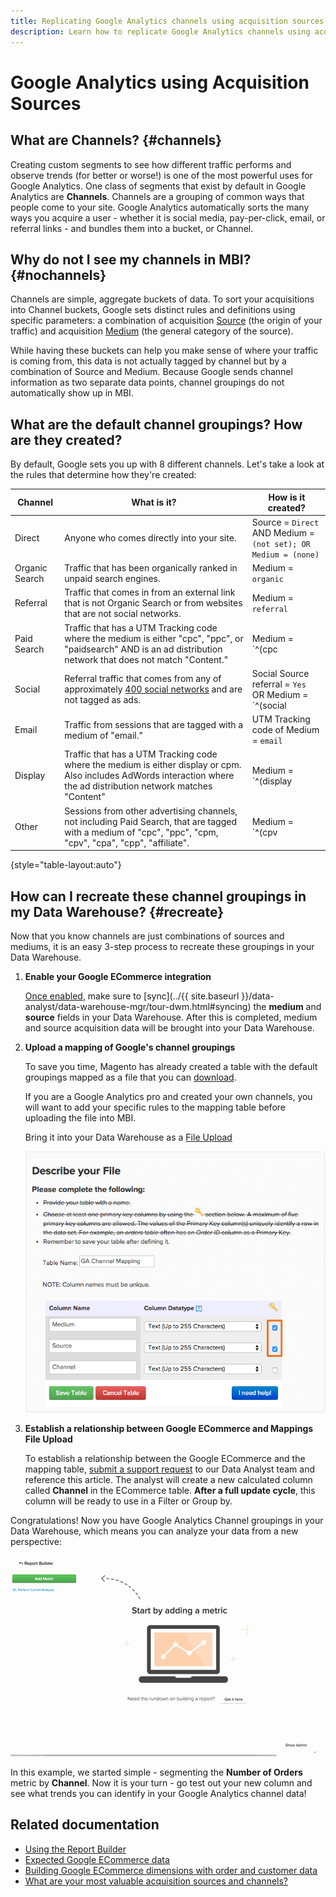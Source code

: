 ```yaml
---
title: Replicating Google Analytics channels using acquisition sources
description: Learn how to replicate Google Analytics channels using acquisition sources.
---
```

# Google Analytics using Acquisition Sources

## What are Channels? {#channels}

Creating custom segments to see how different traffic performs and observe trends (for better or worse!) is one of the most powerful uses for Google Analytics. One class of segments that exist by default in Google Analytics are **Channels**. Channels are a grouping of common ways that people come to your site. Google Analytics automatically sorts the many ways you acquire a user - whether it is social media, pay-per-click, email, or referral links - and bundles them into a bucket, or Channel.

## Why do not I see my channels in MBI? {#nochannels}

Channels are simple, aggregate buckets of data. To sort your acquisitions into Channel buckets, Google sets distinct rules and definitions using specific parameters: a combination of acquisition [Source](https://support.google.com/analytics/answer/1033173?hl=en) (the origin of your traffic) and acquisition [Medium](https://support.google.com/analytics/answer/6099206?hl=en) (the general category of the source).

While having these buckets can help you make sense of where your traffic is coming from, this data is not actually tagged by channel but by a combination of Source and Medium. Because Google sends channel information as two separate data points, channel groupings do not automatically show up in MBI.

## What are the default channel groupings? How are they created?

By default, Google sets you up with 8 different channels. Let's take a look at the rules that determine how they're created:

| Channel | What is it? | How is it created? |
|---|---|---|
| Direct | Anyone who comes directly into your site. | Source = `Direct`<br>AND Medium = `(not set); OR Medium = (none)` |
| Organic Search | Traffic that has been organically ranked in unpaid search engines. | Medium = `organic` |
| Referral | Traffic that comes in from an external link that is not Organic Search or from websites that are not social networks. | Medium = `referral`|
| Paid Search | Traffic that has a UTM Tracking code where the medium is either "cpc", "ppc", or "paidsearch" AND is an ad distribution network that does not match "Content."| Medium = `^(cpc|ppc|paidsearch)$`<br>AND Ad Distribution Network ≠ `Content` |
| Social | Referral traffic that comes from any of approximately [400 social networks](https://www.annielytics.com/blog/analytics/sites-google-analytics-includes-in-social-reports/) and are not tagged as ads. | Social Source referral = `Yes`<br>OR Medium = `^(social|social-network|social-media|sm|social network|social media)$`|
| Email | Traffic from sessions that are tagged with a medium of "email." | UTM Tracking code of Medium = `email` |
| Display | Traffic that has a UTM Tracking code where the medium is either display or cpm. Also includes AdWords interaction where the ad distribution network matches "Content"                                 | Medium = `^(display|cpm|banner)$`<br>OR Ad Distribution Network = `Content`<br>AND Ad Format ≠ `Text` |
| Other | Sessions from other advertising channels, not including Paid Search, that are tagged with a medium of "cpc", "ppc", "cpm, "cpv", "cpa", "cpp", "affiliate".| Medium = `^(cpv|cpa|cpp|content-text)$`|

{style="table-layout:auto"}

## How can I recreate these channel groupings in my Data Warehouse? {#recreate}

Now that you know channels are just combinations of sources and mediums, it is an easy 3-step process to recreate these groupings in your Data Warehouse.

1. **Enable your Google ECommerce integration**

   [Once enabled](../importing-data/integrations/google-ecommerce.md), make sure to [sync](../{{ site.baseurl }}/data-analyst/data-warehouse-mgr/tour-dwm.html#syncing) the **medium** and **source** fields in your Data Warehouse. After this is completed, medium and source acquisition data will be brought into your Data Warehouse.

1. **Upload a mapping of Google's channel groupings**

   To save you time, Magento has already created a table with the default groupings mapped as a file that you can [download](http://docs.magento.com/downloads/mbi/ga_channel_mapping.csv).

   If you are a Google Analytics pro and created your own channels, you will want to add your specific rules to the mapping table before uploading the file into MBI.

   Bring it into your Data Warehouse as a [File Upload](../importing-data/connecting-data/using-file-uploader.md)

   ![](../../assets/Setting_Primary_Keys.png)

1. **Establish a relationship between Google ECommerce and Mappings File Upload**

   To establish a relationship between the Google ECommerce and the mapping table, [submit a support request](../../getting-started/support.md) to our Data Analyst team and reference this article. The analyst will create a new calculated column called **Channel** in the ECommerce table. **After a full update cycle**, this column will be ready to use in a Filter or Group by.

Congratulations! Now you have Google Analytics Channel groupings in your Data Warehouse, which means you can analyze your data from a new perspective:

![Segmenting the Number of Orders metric by Channel](../../assets/GA_Channel_Gif.gif)

In this example, we started simple - segmenting the **Number of Orders** metric by **Channel**. Now it is your turn - go test out your new column and see what trends you can identify in your Google Analytics channel data!

## Related documentation

* [Using the Report Builder](../../tutorials/using-visual-report-builder.md)
* [Expected Google ECommerce data](../importing-data/integrations/google-ecommerce-data.md)
* [Building Google ECommerce dimensions with order and customer data](../data-warehouse-mgr/bldg-google-ecomm-dim.md)
* [What are your most valuable acquisition sources and channels?](../analysis/most-value-source-channel.md)
